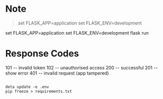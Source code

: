 # Note

> set FLASK_APP=application
> set FLASK_ENV=development

set FLASK_APP=application
set FLASK_ENV=development
flask run

# Response Codes

101 -- invalid token
102 -- unauthorised access
200 -- successful
201 -- show error
401 -- invalid request (app tampered)

```

deta update -e .env
pip freeze > requirements.txt